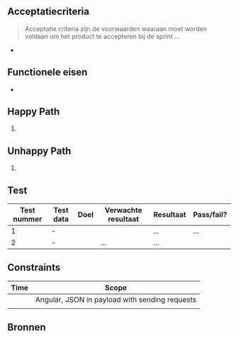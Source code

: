 ## Acceptatiecriteria
> Acceptatie criteria zijn de voorwaarden waaraan moet worden voldaan om het product te accepteren bij de sprint ...

- 

## Functionele eisen

- 

## Happy Path

1. 

## Unhappy Path

1. 

## Test

| Test nummer | Test data | Doel | Verwachte resultaat | Resultaat | Pass/fail? |
| ------ | ------ | ------ | ------ |  ------ | ------ |
| 1 | - |  |  | ... | … |
| 2 | - |  | ... | … |

## Constraints

| Time   | Scope|
| ------ | -----|
| | Angular, JSON in payload with sending requests |
| | |


## Bronnen

